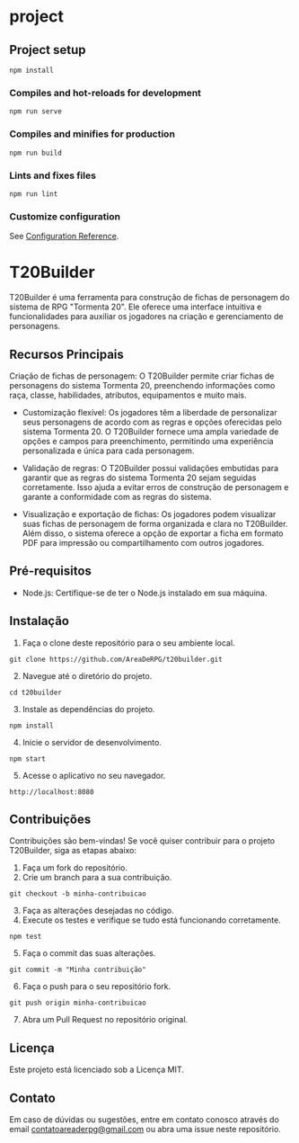 # project

## Project setup
```
npm install
```

### Compiles and hot-reloads for development
```
npm run serve
```

### Compiles and minifies for production
```
npm run build
```

### Lints and fixes files
```
npm run lint
```

### Customize configuration
See [Configuration Reference](https://cli.vuejs.org/config/).

# T20Builder
T20Builder é uma ferramenta para construção de fichas de personagem do sistema de RPG "Tormenta 20". Ele oferece uma interface intuitiva e funcionalidades para auxiliar os jogadores na criação e gerenciamento de personagens.

## Recursos Principais
Criação de fichas de personagem: O T20Builder permite criar fichas de personagens do sistema Tormenta 20, preenchendo informações como raça, classe, habilidades, atributos, equipamentos e muito mais.

- Customização flexível: Os jogadores têm a liberdade de personalizar seus personagens de acordo com as regras e opções oferecidas pelo sistema Tormenta 20. O T20Builder fornece uma ampla variedade de opções e campos para preenchimento, permitindo uma experiência personalizada e única para cada personagem.

- Validação de regras: O T20Builder possui validações embutidas para garantir que as regras do sistema Tormenta 20 sejam seguidas corretamente. Isso ajuda a evitar erros de construção de personagem e garante a conformidade com as regras do sistema.

- Visualização e exportação de fichas: Os jogadores podem visualizar suas fichas de personagem de forma organizada e clara no T20Builder. Além disso, o sistema oferece a opção de exportar a ficha em formato PDF para impressão ou compartilhamento com outros jogadores.

## Pré-requisitos
- Node.js: Certifique-se de ter o Node.js instalado em sua máquina.

## Instalação
1. Faça o clone deste repositório para o seu ambiente local.
```
git clone https://github.com/AreaDeRPG/t20builder.git
```

2. Navegue até o diretório do projeto.
```
cd t20builder
```

3. Instale as dependências do projeto.
```
npm install
```

4. Inicie o servidor de desenvolvimento.
```
npm start
```

5. Acesse o aplicativo no seu navegador.
```
http://localhost:8080
```


## Contribuições
Contribuições são bem-vindas! Se você quiser contribuir para o projeto T20Builder, siga as etapas abaixo:

1. Faça um fork do repositório.
2. Crie um branch para a sua contribuição.
```
git checkout -b minha-contribuicao
```

3. Faça as alterações desejadas no código.
4. Execute os testes e verifique se tudo está funcionando corretamente.
```
npm test
```

5. Faça o commit das suas alterações.
```
git commit -m "Minha contribuição"
```

6. Faça o push para o seu repositório fork.
```
git push origin minha-contribuicao
```

7. Abra um Pull Request no repositório original.

## Licença
Este projeto está licenciado sob a Licença MIT.

## Contato
Em caso de dúvidas ou sugestões, entre em contato conosco através do email contatoareaderpg@gmail.com ou abra uma issue neste repositório.